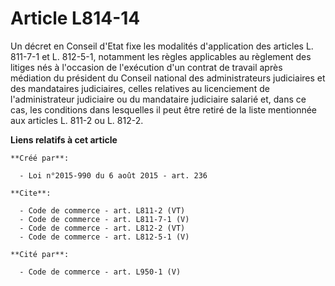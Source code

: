 # Article L814-14

Un décret en Conseil d'Etat fixe les modalités d'application des articles L. 811-7-1 et L. 812-5-1, notamment les règles
applicables au règlement des litiges nés à l'occasion de l'exécution d'un contrat de travail après médiation du président du
Conseil national des administrateurs judiciaires et des mandataires judiciaires, celles relatives au licenciement de
l'administrateur judiciaire ou du mandataire judiciaire salarié et, dans ce cas, les conditions dans lesquelles il peut être
retiré de la liste mentionnée aux articles L. 811-2 ou L. 812-2.

**Liens relatifs à cet article**

	**Créé par**:

	  - Loi n°2015-990 du 6 août 2015 - art. 236

	**Cite**:

	  - Code de commerce - art. L811-2 (VT)
	  - Code de commerce - art. L811-7-1 (V)
	  - Code de commerce - art. L812-2 (VT)
	  - Code de commerce - art. L812-5-1 (V)

	**Cité par**:

	  - Code de commerce - art. L950-1 (V)
